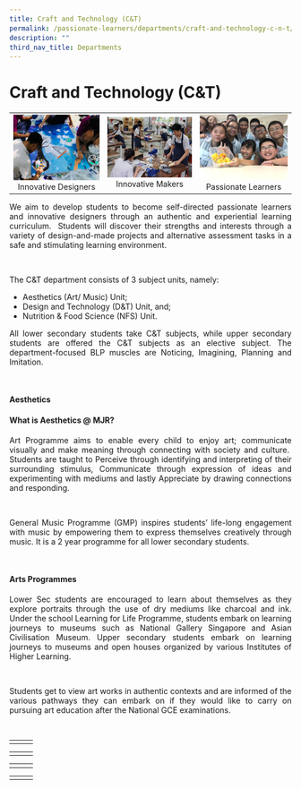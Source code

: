 ```yaml
---
title: Craft and Technology (C&T)
permalink: /passionate-learners/departments/craft-and-technology-c-n-t/
description: ""
third_nav_title: Departments
---
```

# Craft and Technology (C&T)


|   |   |   |
|:----:|:----:|:---:|
| ![](/images/Passionate%20Learners/Craft%20and%20Technology%20(C&T)/c1.png) Innovative Designers |   ![](/images/Passionate%20Learners/Craft%20and%20Technology%20(C&T)/c2.png) Innovative Makers |  ![](/images/Passionate%20Learners/Craft%20and%20Technology%20(C&T)/c3.png) Passionate Learners  |


<p style="text-align: justify;">We aim to develop students to become self-directed passionate learners and innovative designers through an authentic and experiential learning curriculum.  Students will discover their strengths and interests through a variety of design-and-made projects and alternative assessment tasks in a safe and stimulating learning environment. </p> 

The C&T department consists of 3 subject units, namely:

- Aesthetics (Art/ Music) Unit;
- Design and Technology (D&T) Unit, and;
- Nutrition & Food Science (NFS) Unit.

<p style="text-align: justify;">All lower secondary students take C&T subjects, while upper secondary students are offered the C&T subjects as an elective subject. The department-focused BLP muscles are Noticing, Imagining, Planning and Imitation.</p> 

#### **Aesthetics**

#### What is Aesthetics @ MJR?

<p style="text-align: justify;">Art Programme aims to enable every child to enjoy art; communicate visually and make meaning through connecting with society and culture.  Students are taught to Perceive through identifying and interpreting of their surrounding stimulus, Communicate through expression of ideas and experimenting with mediums and lastly Appreciate by drawing connections and responding.  </p> 

<p style="text-align: justify;">General Music Programme (GMP) inspires students’ life-long engagement with music by empowering them to express themselves creatively through music. It is a 2 year programme for all lower secondary students.</p> 

#### Arts Programmes

<p style="text-align: justify;">Lower Sec students are encouraged to learn about themselves as they explore portraits through the use of dry mediums like charcoal and ink.  Under the school Learning for Life Programme, students embark on learning journeys to museums such as National Gallery Singapore and Asian Civilisation Museum.  Upper secondary students embark on learning journeys to museums and open houses organized by various Institutes of Higher Learning.</p> 

<p style="text-align: justify;">Students get to view art works in authentic contexts and are informed of the various pathways they can embark on if they would like to carry on pursuing art education after the National GCE examinations.</p> 



|   |   |   |
|:----:|:----:|:---:|
|   |   |   |


|   |   |   |
|:----:|:----:|:---:|
|   |   |   |

|   |   |   |
|:----:|:----:|:---:|
|   |   |   |

|   |   |   |
|:----:|:----:|:---:|
|   |   |   |